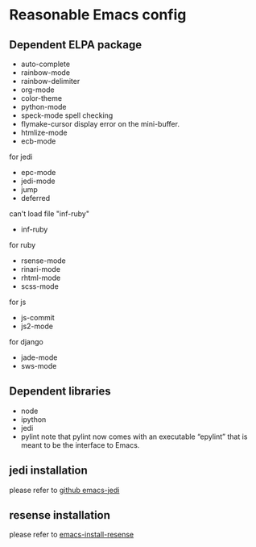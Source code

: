 # Reasonable Emacs config

## Dependent ELPA package 
* auto-complete
* rainbow-mode
* rainbow-delimiter
* org-mode
* color-theme
* python-mode 
* speck-mode    spell checking
* flymake-cursor   display error on the mini-buffer.
* htmlize-mode  
* ecb-mode

for jedi 
* epc-mode
* jedi-mode
* jump 
* deferred

can't load file "inf-ruby"
* inf-ruby

for ruby 
* rsense-mode
* rinari-mode
* rhtml-mode
* scss-mode

for js 
* js-commit 
* js2-mode

for django
* jade-mode 
* sws-mode

## Dependent libraries
* node
* ipython
* jedi 
* pylint  note that pylint now comes with an executable “epylint” that is meant to be the interface to Emacs.

## jedi installation 
please refer to [github emacs-jedi](https://github.com/tkf/emacs-jedi)

## resense installation 
please refer to [emacs-install-resense](http://blog.10rane.com/tech/2013/03/26/emacs-install-rsense/)
